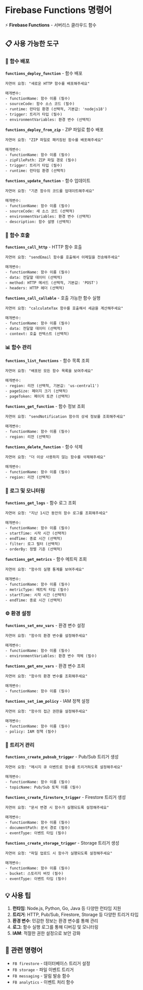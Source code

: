 # Firebase Functions 명령어

⚡ **Firebase Functions** - 서버리스 클라우드 함수

## 📋 사용 가능한 도구

### 🚀 **함수 배포**

**`functions_deploy_function`** - 함수 배포
```
자연어 요청: "새로운 HTTP 함수를 배포해주세요"

매개변수:
- functionName: 함수 이름 (필수)
- sourceCode: 함수 소스 코드 (필수)
- runtime: 런타임 환경 (선택적, 기본값: 'nodejs18')
- trigger: 트리거 타입 (필수)
- environmentVariables: 환경 변수 (선택적)
```

**`functions_deploy_from_zip`** - ZIP 파일로 함수 배포
```
자연어 요청: "ZIP 파일로 패키징된 함수를 배포해주세요"

매개변수:
- functionName: 함수 이름 (필수)
- zipFilePath: ZIP 파일 경로 (필수)
- trigger: 트리거 타입 (필수)
- runtime: 런타임 환경 (선택적)
```

**`functions_update_function`** - 함수 업데이트
```
자연어 요청: "기존 함수의 코드를 업데이트해주세요"

매개변수:
- functionName: 함수 이름 (필수)
- sourceCode: 새 소스 코드 (선택적)
- environmentVariables: 환경 변수 (선택적)
- description: 함수 설명 (선택적)
```

### 🎯 **함수 호출**

**`functions_call_http`** - HTTP 함수 호출
```
자연어 요청: "sendEmail 함수를 호출해서 이메일을 전송해주세요"

매개변수:
- functionName: 함수 이름 (필수)
- data: 전달할 데이터 (선택적)
- method: HTTP 메서드 (선택적, 기본값: 'POST')
- headers: HTTP 헤더 (선택적)
```

**`functions_call_callable`** - 호출 가능한 함수 실행
```
자연어 요청: "calculateTax 함수를 호출해서 세금을 계산해주세요"

매개변수:
- functionName: 함수 이름 (필수)
- data: 전달할 데이터 (선택적)
- context: 호출 컨텍스트 (선택적)
```

### 📊 **함수 관리**

**`functions_list_functions`** - 함수 목록 조회
```
자연어 요청: "배포된 모든 함수 목록을 보여주세요"

매개변수:
- region: 리전 (선택적, 기본값: 'us-central1')
- pageSize: 페이지 크기 (선택적)
- pageToken: 페이지 토큰 (선택적)
```

**`functions_get_function`** - 함수 정보 조회
```
자연어 요청: "sendNotification 함수의 상세 정보를 조회해주세요"

매개변수:
- functionName: 함수 이름 (필수)
- region: 리전 (선택적)
```

**`functions_delete_function`** - 함수 삭제
```
자연어 요청: "더 이상 사용하지 않는 함수를 삭제해주세요"

매개변수:
- functionName: 함수 이름 (필수)
- region: 리전 (선택적)
```

### 📝 **로그 및 모니터링**

**`functions_get_logs`** - 함수 로그 조회
```
자연어 요청: "지난 1시간 동안의 함수 로그를 조회해주세요"

매개변수:
- functionName: 함수 이름 (필수)
- startTime: 시작 시간 (선택적)
- endTime: 종료 시간 (선택적)
- filter: 로그 필터 (선택적)
- orderBy: 정렬 기준 (선택적)
```

**`functions_get_metrics`** - 함수 메트릭 조회
```
자연어 요청: "함수의 실행 통계를 보여주세요"

매개변수:
- functionName: 함수 이름 (필수)
- metricType: 메트릭 타입 (필수)
- startTime: 시작 시간 (선택적)
- endTime: 종료 시간 (선택적)
```

### ⚙️ **환경 설정**

**`functions_set_env_vars`** - 환경 변수 설정
```
자연어 요청: "함수의 환경 변수를 설정해주세요"

매개변수:
- functionName: 함수 이름 (필수)
- environmentVariables: 환경 변수 객체 (필수)
```

**`functions_get_env_vars`** - 환경 변수 조회
```
자연어 요청: "함수의 환경 변수를 조회해주세요"

매개변수:
- functionName: 함수 이름 (필수)
```

**`functions_set_iam_policy`** - IAM 정책 설정
```
자연어 요청: "함수의 접근 권한을 설정해주세요"

매개변수:
- functionName: 함수 이름 (필수)
- policy: IAM 정책 (필수)
```

### 🔄 **트리거 관리**

**`functions_create_pubsub_trigger`** - Pub/Sub 트리거 생성
```
자연어 요청: "메시지 큐 이벤트로 함수를 트리거하도록 설정해주세요"

매개변수:
- functionName: 함수 이름 (필수)
- topicName: Pub/Sub 토픽 이름 (필수)
```

**`functions_create_firestore_trigger`** - Firestore 트리거 생성
```
자연어 요청: "문서 변경 시 함수가 실행되도록 설정해주세요"

매개변수:
- functionName: 함수 이름 (필수)
- documentPath: 문서 경로 (필수)
- eventType: 이벤트 타입 (필수)
```

**`functions_create_storage_trigger`** - Storage 트리거 생성
```
자연어 요청: "파일 업로드 시 함수가 실행되도록 설정해주세요"

매개변수:
- functionName: 함수 이름 (필수)
- bucket: 스토리지 버킷 (필수)
- eventType: 이벤트 타입 (필수)
```

## 💡 사용 팁

1. **런타임**: Node.js, Python, Go, Java 등 다양한 런타임 지원
2. **트리거**: HTTP, Pub/Sub, Firestore, Storage 등 다양한 트리거 타입
3. **환경 변수**: 민감한 정보는 환경 변수를 통해 관리
4. **로그**: 함수 실행 로그를 통해 디버깅 및 모니터링
5. **IAM**: 적절한 권한 설정으로 보안 강화

## 🔗 관련 명령어

- `FB firestore` - 데이터베이스 트리거 설정
- `FB storage` - 파일 이벤트 트리거
- `FB messaging` - 알림 발송 함수
- `FB analytics` - 이벤트 처리 함수